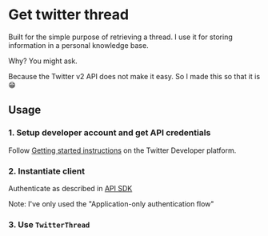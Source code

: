 # Get twitter thread

Built for the simple purpose of retrieving a thread. I use it for storing information in a personal knowledge base.

Why? You might ask.

Because the Twitter v2 API does not make it easy. So I made this so that it is 😁

## Usage

### 1. Setup developer account and get API credentials

Follow [Getting started instructions](https://developer.twitter.com/en/docs/twitter-api/getting-started/getting-access-to-the-twitter-api) on the Twitter Developer platform.

### 2. Instantiate client

Authenticate as described in [API SDK](https://github.com/PLhery/node-twitter-api-v2/blob/master/doc/auth.md)

Note: I've only used the "Application-only authentication flow"

### 3. Use `TwitterThread`

